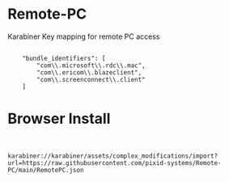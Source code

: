 # Remote-PC
Karabiner Key mapping for remote PC access

<pre><code>
    "bundle_identifiers": [
        "com\\.microsoft\\.rdc\\.mac",
        "com\\.ericom\\.blazeclient",
        "com\\.screenconnect\\.client"
    ]
</code></pre>

<h1>Browser Install</h1><br>
<code>
karabiner://karabiner/assets/complex_modifications/import?url=https://raw.githubusercontent.com/pixid-systems/Remote-PC/main/RemotePC.json
  </code>

